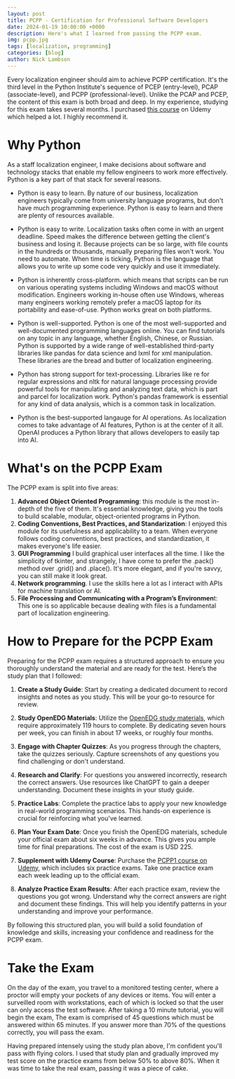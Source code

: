 ```yaml
---
layout: post
title: PCPP - Certification for Professional Software Developers
date: 2024-01-19 10:00:00 +0000
description: Here's what I learned from passing the PCPP exam.
img: pcpp.jpg
tags: [localization, programming]
categories: [blog]
author: Nick Lambson
---
```


Every localization engineer should aim to achieve PCPP certification. It's the third level in the Python Institute's sequence of PCEP (entry-level), PCAP (associate-level), and PCPP (professional-level). Unlike the PCAP and PCEP, the content of this exam is both broad and deep. In my experience, studying for this exam takes several months. I purchased [this course](https://www.udemy.com/course/pcpp1-become-certified-professional-in-python-programming-1/) on Udemy which helped a lot. I highly recommend it.

# Why Python
As a staff localization engineer, I make decisions about software and technology stacks that enable my fellow engineers to work more effectively. Python is a key part of that stack for several reasons.

 - Python is easy to learn. By nature of our business, localization engineers typically come from university language programs, but don't have much programming experience. Python is easy to learn and there are plenty of resources available.

 - Python is easy to write. Localization tasks often come in with an urgent deadline. Speed makes the difference between getting the client's business and losing it. Because projects can be so large, with file counts in the hundreds or thousands, manually preparing files won't work. You need to automate. When time is ticking, Python is the language that allows you to write up some code very quickly and use it immediately.

 - Python is inherently cross-platform. which means that scripts can be run on various operating systems including Windows and macOS without modification. Engineers working in-house often use Windows, whereas many engineers working remotely prefer a macOS laptop for its portability and ease-of-use. Python works great on both platforms. 

 - Python is well-supported. Python is one of the most well-supported and well-documented programming languages online. You can find tutorials on any topic in any language, whether English, Chinese, or Russian. Python is supported by a wide range of well-established third-party libraries like pandas for data science and lxml for xml manipulation. These libraries are the bread and butter of localization engineering.

 - Python has strong support for text-processing. Libraries like re for regular expressions and nltk for natural language processing provide powerful tools for manipulating and analyzing text data, which is part and parcel for localization work. Python's pandas framework is essential for any kind of data analysis, which is a common task in localization.

 - Python is the best-supported langauge for AI operations. As localization comes to take advantage of AI features, Python is at the center of it all. OpenAI produces a Python library that allows developers to easily tap into AI.

# What's on the PCPP Exam

The PCPP exam is split into five areas:

1. **Advanced Object Oriented Programming**: this module is the most in-depth of the five of them. It's essential knowledge, giving you the tools to build scalable, modular, object-oriented programs in Python.
2. **Coding Conventions, Best Practices, and Standarization**: I enjoyed this module for its usefulness and applicability to a team. When everyone follows coding conventions, best practices, and standardization, it makes everyone's life easier.
3. **GUI Programming** I build graphical user interfaces all the time. I like the simplicity of tkinter, and strangely, I have come to prefer the .pack() method over .grid() and .place(). It's more elegant, and if you're savvy, you can still make it look great.
4. **Network programming**. I use the skills here a lot as I interact with APIs for machine translation or AI.
5. **File Processing and Communicating with a Program’s Environmen**t: This one is so applicable because dealing with files is a fundamental part of localization engineering.

# How to Prepare for the PCPP Exam
Preparing for the PCPP exam requires a structured approach to ensure you thoroughly understand the material and are ready for the test. Here’s the study plan that I followed:

1. **Create a Study Guide**: Start by creating a dedicated document to record insights and notes as you study. This will be your go-to resource for review.

2. **Study OpenEDG Materials**: Utilize the [OpenEDG study materials](https://edube.org/study), which require approximately 119 hours to complete. By dedicating seven hours per week, you can finish in about 17 weeks, or roughly four months.

3. **Engage with Chapter Quizzes**: As you progress through the chapters, take the quizzes seriously. Capture screenshots of any questions you find challenging or don't understand.

4. **Research and Clarify**: For questions you answered incorrectly, research the correct answers. Use resources like ChatGPT to gain a deeper understanding. Document these insights in your study guide.

5. **Practice Labs**: Complete the practice labs to apply your new knowledge in real-world programming scenarios. This hands-on experience is crucial for reinforcing what you've learned.

6. **Plan Your Exam Date**: Once you finish the OpenEDG materials, schedule your official exam about six weeks in advance. This gives you ample time for final preparations. The cost of the exam is USD 225.

7. **Supplement with Udemy Course**: Purchase the [PCPP1 course on Udemy](https://www.udemy.com/course/pcpp1-become-certified-professional-in-python-programming-1/), which includes six practice exams. Take one practice exam each week leading up to the official exam.

8. **Analyze Practice Exam Results**: After each practice exam, review the questions you got wrong. Understand why the correct answers are right and document these findings. This will help you identify patterns in your understanding and improve your performance.

By following this structured plan, you will build a solid foundation of knowledge and skills, increasing your confidence and readiness for the PCPP exam.

# Take the Exam
On the day of the exam, you travel to a monitored testing center, where a proctor will empty your pockets of any devices or items. You will enter a surveilled room with workstations, each of which is locked so that the user can only access the test software. After taking a 10 minute tutorial, you will begin the exam, The exam is comprised of 45 questions which must be answered within 65 minutes. If you answer more than 70% of the questions correctly, you will pass the exam.

Having prepared intensely using the study plan above, I'm confident you'll pass with flying colors. I used that study plan and gradually improved my test score on the practice exams from below 50% to above 80%. When it was time to take the real exam, passing it was a piece of cake.